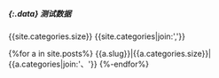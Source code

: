 ##### {:.data} 测试数据

{{site.categories.size}}
{{site.categories|join:','}}

{%for a in site.posts%}
{{a.slug}}|{{a.categories.size}}|{{a.categories|join:'、'}}
{%-endfor%}
